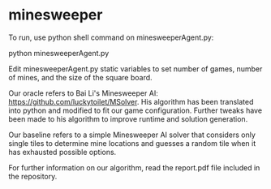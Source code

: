# minesweeper

To run, use python shell command on minesweeperAgent.py:

python minesweeperAgent.py

Edit minesweeperAgent.py static variables to set number of games, number of mines, and the size of the square board.

Our oracle refers to Bai Li's Minesweeper AI: https://github.com/luckytoilet/MSolver. His algorithm has been translated into python and modified to fit our game configuration. Further tweaks have been made to his algorithm to improve runtime and solution generation.

Our baseline refers to a simple Minesweeper AI solver that considers only single tiles to determine mine locations and guesses a random tile when it has exhausted possible options.

For further information on our algorithm, read the report.pdf file included in the repository.
